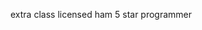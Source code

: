extra class licensed ham
5 star programmer
<!---
hf-ikea/hf-ikea is a ✨ special ✨ repository because its `README.md` (this file) appears on your GitHub profile.
You can click the Preview link to take a look at your changes.
--->
